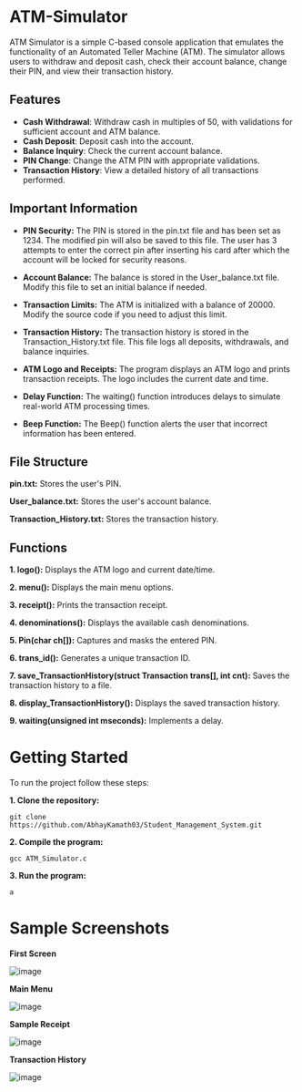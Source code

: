 # ATM-Simulator

ATM Simulator is a simple C-based console application that emulates the functionality of an Automated Teller Machine (ATM). The simulator allows users to withdraw and deposit cash, check their account balance, change their PIN, and view their transaction history.

## Features

- **Cash Withdrawal**: Withdraw cash in multiples of 50, with validations for sufficient account and ATM balance.
- **Cash Deposit**: Deposit cash into the account.
- **Balance Inquiry**: Check the current account balance.
- **PIN Change**: Change the ATM PIN with appropriate validations.
- **Transaction History**: View a detailed history of all transactions performed.

## Important Information


- **PIN Security:** The PIN is stored in the pin.txt file and has been set as 1234. The modified pin will also be saved to this file. The user has 3 attempts to enter the correct pin after inserting his card after which the account will be locked for security reasons.
  
- **Account Balance:** The balance is stored in the User_balance.txt file. Modify this file to set an initial balance if needed.
  
- **Transaction Limits:** The ATM is initialized with a balance of 20000. Modify the source code if you need to adjust this limit.
  
- **Transaction History:** The transaction history is stored in the Transaction_History.txt file. This file logs all deposits, withdrawals, and balance inquiries.
  
- **ATM Logo and Receipts:** The program displays an ATM logo and prints transaction receipts. The logo includes the current date and time.
  
- **Delay Function:** The waiting() function introduces delays to simulate real-world ATM processing times.
  
- **Beep Function:** The Beep() function alerts the user that incorrect information has been entered.
  
## File Structure


**pin.txt:** Stores the user's PIN.

**User_balance.txt:** Stores the user's account balance.

**Transaction_History.txt:** Stores the transaction history.

## Functions

**1. logo():** Displays the ATM logo and current date/time.

**2. menu():** Displays the main menu options.

**3. receipt():** Prints the transaction receipt.

**4. denominations():** Displays the available cash denominations.

**5. Pin(char ch[]):** Captures and masks the entered PIN.

**6. trans_id():** Generates a unique transaction ID.

**7. save_TransactionHistory(struct Transaction trans[], int cnt):** Saves the transaction history to a file.

**8. display_TransactionHistory():** Displays the saved transaction history.

**9. waiting(unsigned int mseconds):** Implements a delay.

# Getting Started

To run the project follow these steps:

  **1. Clone the repository:**

  ```
  git clone https://github.com/AbhayKamath03/Student_Management_System.git
  ```


  **2. Compile the program:**
  ```
  gcc ATM_Simulator.c
  ```


  **3. Run the program:**
  ```
  a
  ```

# Sample Screenshots

**First Screen**

![image](https://github.com/AbhayKamath03/ATM-Simulator/assets/92569661/3d45f3a5-1926-4d5d-b660-6dfb288af426)

**Main Menu**

![image](https://github.com/AbhayKamath03/ATM-Simulator/assets/92569661/bffd0888-e65b-4178-86cc-8decdfbe57d5)

**Sample Receipt**

![image](https://github.com/AbhayKamath03/ATM-Simulator/assets/92569661/4c4186e6-2be8-419c-b04e-4b802c59b22c)

**Transaction History**

![image](https://github.com/AbhayKamath03/ATM-Simulator/assets/92569661/1afae699-6139-49d3-b3a5-4dd58012371c)


